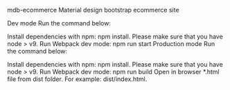 mdb-ecommerce
Material design bootstrap ecommerce site

Dev mode
Run the command below:

Install dependencies with npm: npm install. Please make sure that you have node > v9.
Run Webpack dev mode: npm run start
Production mode
Run the command below:

Install dependencies with npm: npm install. Please make sure that you have node > v9.
Run Webpack dev mode: npm run build
Open in browser *.html file from dist folder. For example: dist/index.html.
